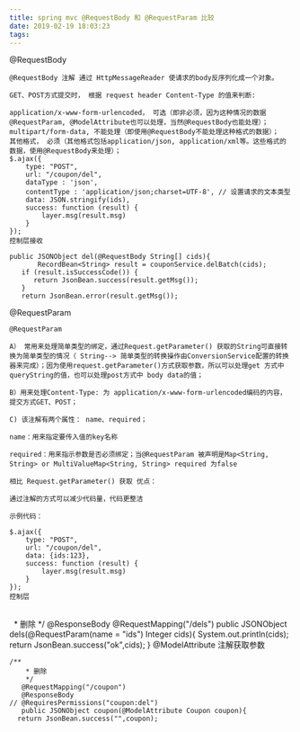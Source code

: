 ```yaml
---
title: spring mvc @RequestBody 和 @RequestParam 比较
date: 2019-02-19 18:03:23
tags:
---
```

 @RequestBody

    @RequestBody 注解 通过 HttpMessageReader 使请求的body反序列化成一个对象。
    
    GET、POST方式提交时， 根据 request header Content-Type 的值来判断:
    
    application/x-www-form-urlencoded， 可选（即非必须，因为这种情况的数据@RequestParam, @ModelAttribute也可以处理，当然@RequestBody也能处理）；
    multipart/form-data, 不能处理（即使用@RequestBody不能处理这种格式的数据）；
    其他格式， 必须（其他格式包括application/json, application/xml等。这些格式的数据，使用@RequestBody来处理）；
    $.ajax({
        type: "POST",
        url: "/coupon/del",
        dataType : 'json',
        contentType : 'application/json;charset=UTF-8', // 设置请求的文本类型
        data: JSON.stringify(ids),
        success: function (result) {
            layer.msg(result.msg)
        }
    });
    控制层接收
    
    public JSONObject del(@RequestBody String[] cids){
           RecordBean<String> result = couponService.delBatch(cids);
       if (result.isSuccessCode()) {
          return JsonBean.success(result.getMsg());
       }
       return JsonBean.error(result.getMsg());
@RequestParam

    @RequestParam 
    
    A） 常用来处理简单类型的绑定，通过Request.getParameter() 获取的String可直接转换为简单类型的情况（ String--> 简单类型的转换操作由ConversionService配置的转换器来完成）；因为使用request.getParameter()方式获取参数，所以可以处理get 方式中queryString的值，也可以处理post方式中 body data的值；
    
    B）用来处理Content-Type: 为 application/x-www-form-urlencoded编码的内容，提交方式GET、POST；
    
    C) 该注解有两个属性： name、required； 
    
    name：用来指定要传入值的key名称
    
    required：用来指示参数是否必须绑定；当@RequestParam 被声明是Map<String, String> or MultiValueMap<String, String> required 为false
    
    相比 Request.getParameter() 获取 优点：
    
    通过注解的方式可以减少代码量，代码更整洁
    
    示例代码：
    
    $.ajax({
        type: "POST",
        url: "/coupon/del",
        data: {ids:123},
        success: function (result) {
            layer.msg(result.msg)
        }
    });
    控制层


​    
​     
     * 删除
        */
       @ResponseBody
       @RequestMapping("/dels")
       public JSONObject dels(@RequestParam(name = "ids") Integer cids){
          System.out.println(cids);
          return JsonBean.success("ok",cids);
       }
@ModelAttribute 注解获取参数

    /**
        * 删除
        */
       @RequestMapping("/coupon")
       @ResponseBody
    // @RequiresPermissions("coupon:del")
       public JSONObject coupon(@ModelAttribute Coupon coupon){
      return JsonBean.success("",coupon);

